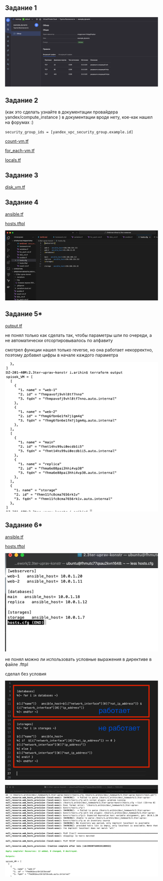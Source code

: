 ## Задание 1
![!\[Alt text\](<img/!\[Alt text\](<img/Снимок экрана 2023-10-03 в 11.52.26.png>)>)](<img/Снимок экрана 2023-10-03 в 11.52.26.png>)
## Задание 2
(как это сделать узнайте в документации провайдера yandex/compute_instance ) в документации вроде нету, кое-как нашел на форумах :)

``security_group_ids = [yandex_vpc_security_group.example.id]``

[count-vm.tf](count-vm.tf) 

[for_each-vm.tf](for_each-vm.tf) 

[locals.tf](locals.tf) 
## Задание 3
[disk_vm.tf](disk_vm.tf)
## Задание 4
[ansible.tf](ansible.tf) 

[hosts.tftpl](hosts.tftpl) 

![!\[Alt text\](<img/!\[Alt text\](<img/Снимок экрана 2023-10-04 в 16.04.28.png>)>)](<img/Снимок экрана 2023-10-04 в 16.04.28.png>)
## Задание 5*
[output.tf](output.tf) 

не понял только как сделать так, чтобы параметры шли по очереди, а не автоматически отсортировывалось по алфавиту

смотрел функции нашел только reverse, но она работает некорректно, поэтому добавил цифры в начале каждого параметра

![!\[Alt text\](<img/!\[Alt text\](<img/Снимок экрана 2023-10-05 в 17.12.04.png>)>)](<img/Снимок экрана 2023-10-05 в 17.12.04.png>)
## Задание 6*
[ansible.tf](ansible.tf) 

[hosts.tftpl](ansible.tftpl) 

![!\[Alt text\](<img/!\[Alt text\](<img/Снимок экрана 2023-10-05 в 17.38.47.png>)>)](<img/Снимок экрана 2023-10-05 в 17.38.47.png>)

не понял можно ли использовать условные выражения в директиве в файле .fttpl

сделал без условия

![!\[Alt text\](<img/!\[Alt text\](<img/можно ли использовать if .png>)>)](<img/можно ли использовать if.png>)

![!\[Alt text\](<img/!\[Alt text\](<img/Снимок экрана 2023-10-05 в 17.40.38.png>)>)](<img/Снимок экрана 2023-10-05 в 17.40.38.png>)

